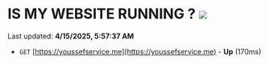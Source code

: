# IS MY WEBSITE RUNNING ? [![](https://img.shields.io/static/v1?label=Sponsor&message=%E2%9D%A4&logo=GitHub&color=%23fe8e86)](https://github.com/sponsors/Youssef-Lehmam)

Last updated: **4/15/2025, 5:57:37 AM**

- `GET` [https://youssefservice.me](https://youssefservice.me) - **Up** (170ms)
